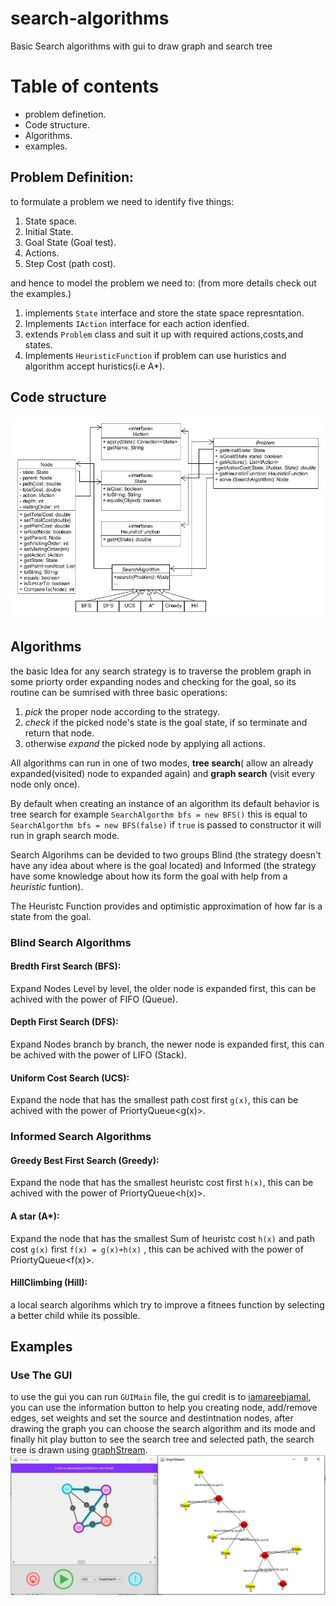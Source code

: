 # search-algorithms
Basic Search algorithms with gui to draw graph and search tree

# Table of contents 
- problem definetion.
- Code structure.
- Algorithms.
- examples.

## Problem Definition:
to formulate a problem we need to identify five things:
1. State space.
2. Initial State.
3. Goal State (Goal test).
4. Actions.
5. Step Cost (path cost).

and hence to model the problem we need to: (from more details check out the examples.)
1. implements ```State``` interface and store the state space represntation.
2. Implements ```IAction``` interface for each action idenfied.
3. extends  ```Problem``` class and suit it up with required actions,costs,and states.
4. Implements ```HeuristicFunction``` if problem can use huristics and algorithm accept huristics(i.e A*).

## Code structure
![uml](images/uml.jpg)

## Algorithms

the basic Idea for any search strategy is to traverse the problem graph in some priorty order expanding nodes and checking for the goal, so its routine can be sumrised with three basic operations:
 1. _pick_ the proper node according to the strategy.
 2. _check_ if the picked node's state is the goal state, if so terminate and return that node.
 3. otherwise _expand_ the picked node by applying all actions.
 
All algorithms can run in one of two modes, **tree search**( allow an already expanded(visited) node to expanded again) and **graph search** (visit every node only once). 

By default when creating an instance of an algorithm its default behavior is tree search for example `SearchAlgorthm bfs = new BFS()` this is equal to `SearchAlgorthm bfs = new BFS(false)` if `true` is passed to constructor it will run in graph search mode.

Search Algorihms can be devided to two groups Blind (the strategy doesn't have any idea about where is the goal located) and Informed (the strategy have some knowledge about how its form the goal with help from a _heuristic_ funtion).

The Heuristc Function provides and optimistic approximation of how far is a state from the goal.

### Blind Search Algorithms

#### Bredth First Search (BFS):
Expand Nodes Level by level, the older node is expanded first, this can be achived with the power of FIFO (Queue).
#### Depth First Search (DFS):
Expand Nodes branch by branch, the newer node is expanded first, this can be achived with the power of LIFO (Stack).
#### Uniform Cost Search (UCS):
Expand the node that has the smallest path cost first `g(x)`, this can be achived with the power of PriortyQueue<g(x)>.  

### Informed Search Algorithms

#### Greedy Best First Search (Greedy):
Expand the node that has the smallest heuristc cost first `h(x)`, this can be achived with the power of PriortyQueue<h(x)>.  
#### A star (A*):
Expand the node that has the smallest Sum of heuristc cost `h(x)` and path cost `g(x)` first `f(x) = g(x)+h(x)` , this can be achived with the power of PriortyQueue<f(x)>.  
#### HillClimbing (Hill):
a local search algorihms which try to improve a fitnees function by selecting a better child while its possible.

## Examples

### Use The GUI

to use the gui you can run `GUIMain` file, the gui credit is to [iamareebjamal](https://github.com/iamareebjamal/dijkstra-gui), you can use the information button to help you creating node, add/remove edges, set weights and set the source and destintnation nodes, after drawing the graph you can choose the search algorithm and its mode and finally hit play button to see the search tree and selected path, the search tree is drawn using [graphStream](http://graphstream-project.org/).
![gui-example](images/gui-example.PNG)  

     